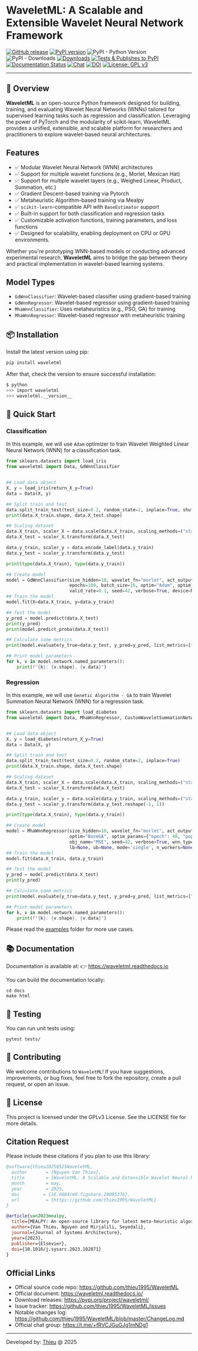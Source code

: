 # WaveletML: A Scalable and Extensible Wavelet Neural Network Framework

[![GitHub release](https://img.shields.io/badge/release-0.1.0-yellow.svg)](https://github.com/thieu1995/WaveletML/releases)
[![PyPI version](https://badge.fury.io/py/waveletml.svg)](https://badge.fury.io/py/waveletml)
![PyPI - Python Version](https://img.shields.io/pypi/pyversions/waveletml.svg)
![PyPI - Downloads](https://img.shields.io/pypi/dm/waveletml.svg)
[![Downloads](https://pepy.tech/badge/waveletml)](https://pepy.tech/project/waveletml)
[![Tests & Publishes to PyPI](https://github.com/thieu1995/WaveletML/actions/workflows/publish-package.yml/badge.svg)](https://github.com/thieu1995/WaveletML/actions/workflows/publish-package.yml)
[![Documentation Status](https://readthedocs.org/projects/waveletml/badge/?version=latest)](https://waveletml.readthedocs.io/en/latest/?badge=latest)
[![Chat](https://img.shields.io/badge/Chat-on%20Telegram-blue)](https://t.me/+fRVCJGuGJg1mNDg1)
[![DOI](https://img.shields.io/badge/DOI-10.6084%2Fm9.figshare.29095376-blue)](https://doi.org/10.6084/m9.figshare.29095376)
[![License: GPL v3](https://img.shields.io/badge/License-GPLv3-blue.svg)](https://www.gnu.org/licenses/gpl-3.0)

---


## 📌 Overview

**WaveletML** is an open-source Python framework designed for building, training, and evaluating Wavelet 
Neural Networks (WNNs) tailored for supervised learning tasks such as regression and classification. Leveraging the 
power of PyTorch and the modularity of scikit-learn, WaveletML provides a unified, extensible, and scalable platform 
for researchers and practitioners to explore wavelet-based neural architectures.

## Features

- ✅ Modular Wavelet Neural Network (WNN) architectures
- ✅ Support for multiple wavelet functions (e.g., Morlet, Mexican Hat)
- ✅ Support for multiple wavelet layers (e.g., Weighed Linear, Product, Summation, etc.)
- ✅ Gradient Descent-based training via Pytorch
- ✅ Metaheuristic Algorithm-based training via Mealpy
- ✅ `scikit-learn`-compatible API with `BaseEstimator` support
- ✅ Built-in support for both classification and regression tasks
- ✅ Customizable activation functions, training parameters, and loss functions
- ✅ Designed for scalability, enabling deployment on CPU or GPU environments.

Whether you're prototyping WNN-based models or conducting advanced experimental research, **WaveletML** aims to bridge 
the gap between theory and practical implementation in wavelet-based learning systems.

## Model Types
- `GdWnnClassifier`: Wavelet-based classifier using gradient-based training
- `GdWnnRegressor`: Wavelet-based regressor using gradient-based training
- `MhaWnnClassifier`: Uses metaheuristics (e.g., PSO, GA) for training
- `MhaWnnRegressor`: Wavelet-based regressor with metaheuristic training


## 📦 Installation

Install the latest version using pip:

```bash
pip install waveletml
```

After that, check the version to ensure successful installation:

```sh
$ python
>>> import waveletml
>>> waveletml.__version__
```

## 🚀 Quick Start


### Classification

In this example, we will use `Adam` optimizer to train Wavelet Weighted Linear Neural Network (WNN) for a classification task.

```python
from sklearn.datasets import load_iris
from waveletml import Data, GdWnnClassifier


## Load data object
X, y = load_iris(return_X_y=True)
data = Data(X, y)

## Split train and test
data.split_train_test(test_size=0.2, random_state=2, inplace=True, shuffle=True)
print(data.X_train.shape, data.X_test.shape)

## Scaling dataset
data.X_train, scaler_X = data.scale(data.X_train, scaling_methods=("standard", "minmax"))
data.X_test = scaler_X.transform(data.X_test)

data.y_train, scaler_y = data.encode_label(data.y_train)
data.y_test = scaler_y.transform(data.y_test)

print(type(data.X_train), type(data.y_train))

## Create model
model = GdWnnClassifier(size_hidden=10, wavelet_fn="morlet", act_output=None,
                        epochs=100, batch_size=16, optim="Adam", optim_params=None,
                        valid_rate=0.1, seed=42, verbose=True, device=None)
## Train the model
model.fit(X=data.X_train, y=data.y_train)

## Test the model
y_pred = model.predict(data.X_test)
print(y_pred)
print(model.predict_proba(data.X_test))

## Calculate some metrics
print(model.evaluate(y_true=data.y_test, y_pred=y_pred, list_metrics=["F2S", "CKS", "FBS", "PS", "RS", "NPV", "F1S"]))

## Print model parameters
for k, v in model.network.named_parameters():
    print(f"{k}: {v.shape}, {v.data}")
```

### Regression

In this example, we will use `Genetic Algorithm - GA` to train Wavelet Summation Neural Network (WNN) for a regression task.

```python
from sklearn.datasets import load_diabetes
from waveletml import Data, MhaWnnRegressor, CustomWaveletSummationNetwork


## Load data object
X, y = load_diabetes(return_X_y=True)
data = Data(X, y)

## Split train and test
data.split_train_test(test_size=0.2, random_state=2, inplace=True)
print(data.X_train.shape, data.X_test.shape)

## Scaling dataset
data.X_train, scaler_X = data.scale(data.X_train, scaling_methods=("standard", "minmax"))
data.X_test = scaler_X.transform(data.X_test)

data.y_train, scaler_y = data.scale(data.y_train, scaling_methods=("standard", "minmax"))
data.y_test = scaler_y.transform(data.y_test.reshape(-1, 1))

print(type(data.X_train), type(data.y_train))

## Create model
model = MhaWnnRegressor(size_hidden=10, wavelet_fn="morlet", act_output=None,
                        optim="BaseGA", optim_params={"epoch": 40, "pop_size": 20},
                        obj_name="MSE", seed=42, verbose=True, wnn_type=CustomWaveletSummationNetwork,
                        lb=None, ub=None, mode='single', n_workers=None, termination=None)
## Train the model
model.fit(data.X_train, data.y_train)

## Test the model
y_pred = model.predict(data.X_test)
print(y_pred)

## Calculate some metrics
print(model.evaluate(y_true=data.y_test, y_pred=y_pred, list_metrics=["R2", "NSE", "MAPE", "NNSE"]))

## Print model parameters
for k, v in model.network.named_parameters():
    print(f"{k}: {v.shape}, {v.data}")
```

Please read the [examples](/examples) folder for more use cases.


## 📚 Documentation

Documentation is available at: 👉 https://waveletml.readthedocs.io

You can build the documentation locally:

```shell
cd docs
make html
```

## 🧪 Testing
You can run unit tests using:

```shell
pytest tests/
```

## 🤝 Contributing
We welcome contributions to `WaveletML`! If you have suggestions, improvements, or bug fixes, feel free to fork 
the repository, create a pull request, or open an issue.


## 📄 License
This project is licensed under the GPLv3 License. See the LICENSE file for more details.


## Citation Request
Please include these citations if you plan to use this library:

```bibtex
@software{thieu20250525WaveletML,
  author       = {Nguyen Van Thieu},
  title        = {WaveletML: A Scalable and Extensible Wavelet Neural Network Framework},
  month        = may,
  year         = 2025,
  doi         = {10.6084/m9.figshare.29095376},
  url          = {https://github.com/thieu1995/WaveletML}
}

@article{van2023mealpy,
  title={MEALPY: An open-source library for latest meta-heuristic algorithms in Python},
  author={Van Thieu, Nguyen and Mirjalili, Seyedali},
  journal={Journal of Systems Architecture},
  year={2023},
  publisher={Elsevier},
  doi={10.1016/j.sysarc.2023.102871}
}
```

## Official Links 

* Official source code repo: https://github.com/thieu1995/WaveletML
* Official document: https://waveletml.readthedocs.io/
* Download releases: https://pypi.org/project/waveletml/
* Issue tracker: https://github.com/thieu1995/WaveletML/issues
* Notable changes log: https://github.com/thieu1995/WaveletML/blob/master/ChangeLog.md
* Official chat group: https://t.me/+fRVCJGuGJg1mNDg1

---

Developed by: [Thieu](mailto:nguyenthieu2102@gmail.com?Subject=WaveletML_QUESTIONS) @ 2025
